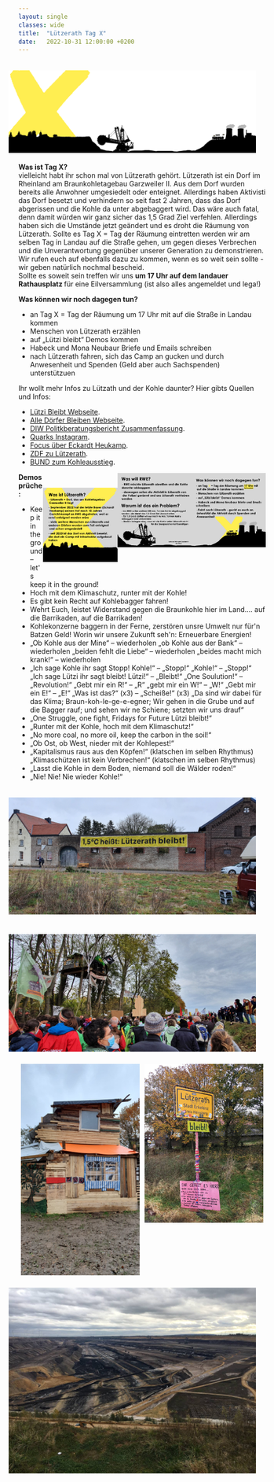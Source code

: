 ```yaml
---
layout: single
classes: wide
title:  "Lützerath Tag X"
date:   2022-10-31 12:00:00 +0200
---
```

<img src="https://github.com/fridaysforfuture-landau-pfalz/fridaysforfuture-landau-pfalz.github.io/blob/main/assets/Demos/Tag%20X/Silouette.png?raw=true" alt="Silouette" style="float:right;" hspace=20 vspace=20 > <br>

<p></p>

<b>Was ist Tag X? </b>  <br>
vielleicht habt ihr schon mal von Lützerath gehört. Lützerath ist ein Dorf im Rheinland am Braunkohletagebau Garzweiler II. Aus dem Dorf wurden bereits alle Anwohner umgesiedelt oder enteignet. Allerdings haben Aktivisti das Dorf besetzt und verhindern so seit fast 2 Jahren, dass das Dorf abgerissen und die Kohle da unter abgebaggert wird. Das wäre auch fatal, denn damit würden wir ganz sicher das 1,5 Grad Ziel verfehlen. Allerdings haben sich die Umstände jetzt geändert und es droht die Räumung von Lützerath. Sollte es Tag X = Tag der Räumung eintretten werden wir am selben Tag in Landau auf die Straße gehen, um gegen dieses Verbrechen und die Unverantwortung gegenüber unserer Generation zu demonstrieren. Wir rufen euch auf ebenfalls dazu zu kommen, wenn es so weit sein sollte - wir geben natürlich nochmal bescheid.  
Sollte es soweit sein treffen wir uns <b> um 17 Uhr auf dem landauer Rathausplatz </b> für eine Eilversammlung (ist also alles angemeldet und lega!) <br>

<b> Was können wir noch dagegen tun?</b> <br>
-	an Tag X = Tag der Räumung um 17 Uhr mit auf die Straße in Landau kommen
-	Menschen von Lützerath erzählen 
-	auf „Lützi bleibt“ Demos kommen
-	Habeck und Mona Neubaur Briefe und Emails schreiben
-	nach Lützerath fahren, sich das Camp an gucken und durch Anwesenheit und Spenden (Geld aber auch Sachspenden) unterstützuen

<p></p>

Ihr wollt mehr Infos zu Lützath und der Kohle daunter? Hier gibts Quellen und Infos:  <br>
- <a href="https://luetzerathlebt.info/" target="_blank" >Lützi Bleibt Webseite</a>. <br>
- <a href="https://www.alle-doerfer-bleiben.de/" target="_blank" >Alle Dörfer Bleiben Webseite</a>. <br>
- <a href="https://www.diw.de/documents/publikationen/73/diw_01.c.725608.de/diwkompakt_2020-148.pdf" target="_blank" >DIW Politkberatungsbericht Zusammenfassung</a>. <br>
- <a href="https://instagram.com/clarasaharaaa?igshid=YmMyMTA2M2Y=](https://www.instagram.com/p/CkNIu2XI7AX/?utm_source=ig_web_copy_link" target="_blank" >Quarks Instagram</a>. <br>
- <a href="https://m.focus.de/politik/deutschland/energiehunger-frisst-doerfer-rwe-nahm-bauer-heukamp-seine-hoefe-wenn-ich-hier-weg-bin-ist-luetzerath-tot_id_102212405.html" target="_blank" >Focus über Eckardt Heukamp</a>. <br>
- <a href="https://www.zdf.de/nachrichten/wirtschaft/rwe-kohle-luetzerath-abbau-100.html#xtor=CS5-282" target="_blank" >ZDF zu Lützerath</a>. <br>
- <a href="https://www.bund-nrw.de/themen/braunkohle/im-fokus/braunkohleausstieg/" target="_blank" >BUND zum Kohleausstieg</a>. <br>

<img src="https://github.com/fridaysforfuture-landau-pfalz/fridaysforfuture-landau-pfalz.github.io/blob/main/assets/Demos/Tag%20X/Slid%203.png?raw=true" alt="Slid 3" style="float:right;" hspace=0 vspace=0 height="30%" width="30%">
<img src="https://github.com/fridaysforfuture-landau-pfalz/fridaysforfuture-landau-pfalz.github.io/blob/main/assets/Demos/Tag%20X/Slid%202.png?raw=true" alt="Slid 2" style="float:right;" hspace=0 vspace=0 height="30%" width="30%">
<img src="https://github.com/fridaysforfuture-landau-pfalz/fridaysforfuture-landau-pfalz.github.io/blob/main/assets/Demos/Tag%20X/Slid%201.png?raw=true" alt="Slid 1" style="float:right;" hspace=0 vspace=30 height="30%" width="30%">

<b> Demosprüche: </b>  <br>
- Keep it in the ground – let's keep it in the ground!
- Hoch mit dem Klimaschutz, runter mit der Kohle!
- Es gibt kein Recht auf Kohlebagger fahren!
- Wehrt Euch, leistet Widerstand gegen die Braunkohle hier im Land.... auf die Barrikaden, auf die Barrikaden!
- Kohlekonzerne baggern in der Ferne,
zerstören unsre Umwelt nur für'n Batzen Geld!
Worin wir unsere Zukunft seh'n: Erneuerbare Energien!
- „Ob Kohle aus der Mine“ – wiederholen „ob Kohle aus der Bank“ – wiederholen „beiden fehlt die Liebe“ – wiederholen „beides macht mich krank!“ – wiederholen
- „Ich sage Kohle ihr sagt Stopp! Kohle!“ – „Stopp!“ „Kohle!“ – „Stopp!“
„Ich sage Lützi ihr sagt bleibt! Lützi!“ – „Bleibt!“
„One Soulution!“ – „Revolution!“
„Gebt mir ein R!“ – „R“ „gebt mir ein W!“ – „W!“ „Gebt mir ein E!“ – „E!“ „Was ist das?“ (x3) – „Scheiße!“ (x3)
„Da sind wir dabei für das Klima; Braun-koh-le-ge-e-egner; Wir gehen in die Grube und auf die Bagger rauf; und sehen wir ne Schiene; setzten wir uns drauf“
- „One Struggle, one fight, Fridays for Future Lützi bleibt!“
- „Runter mit der Kohle, hoch mit dem Klimaschutz!“
- „No more coal, no more oil, keep the carbon in the soil!“
- „Ob Ost, ob West, nieder mit der Kohlepest!“
- „Kapitalismus raus aus den Köpfen!“ (klatschen im selben Rhythmus)
„Klimaschützen ist kein Verbrechen!“ (klatschen im selben Rhythmus)
- „Lasst die Kohle in dem Boden, niemand soll die Wälder roden!“
- „Nie! Nie! Nie wieder Kohle!“

<p></p>

<img src="https://github.com/fridaysforfuture-landau-pfalz/fridaysforfuture-landau-pfalz.github.io/blob/main/assets/Demos/20211030_120302.jpg?raw=true" alt="Kohlegrube" style="float:right;" hspace=20 vspace=20 >
<img src="https://github.com/fridaysforfuture-landau-pfalz/fridaysforfuture-landau-pfalz.github.io/blob/main/assets/Demos/20211031_133640.jpg?raw=true" alt="Kohlegrube" style="float:right;" hspace=20 vspace=20 >
<img src="https://github.com/fridaysforfuture-landau-pfalz/fridaysforfuture-landau-pfalz.github.io/blob/main/assets/Demos/IMG_20211030_121907_761.jpg?raw=true" alt="Kohlegrube" style="float:left;" hspace=5 vspace=5 height="48%" width="48%">
<img src="https://github.com/fridaysforfuture-landau-pfalz/fridaysforfuture-landau-pfalz.github.io/blob/main/assets/Demos/IMG_20211101_152330_420.jpg?raw=true" alt="Kohlegrube" style="float:right;" hspace=5 vspace=5 height="48%" width="48%"> <br>
<img src="https://github.com/fridaysforfuture-landau-pfalz/fridaysforfuture-landau-pfalz.github.io/blob/main/assets/Demos/IMG_20211101_152345_607.jpg?raw=true" style="float:right;" hspace=20 vspace=20 >

